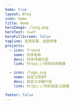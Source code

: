 ```yaml
---
home: true
layout: Blog
icon: home
title: Home
heroImage: /long.png
heroText: 𝒢𝑜𝒹𝒳
heroFullScreen: false
tagline: 生而无畏，战至终章
projects:
  - icon: friend
    name: 伙伴名称
    desc: 伙伴详细介绍
    link: https://你的伙伴链接

  - icon: /logo.svg
    name: 自定义项目F
    desc: 自定义详细介绍
    link: https://你的自定义链接

footer: false
---
```

